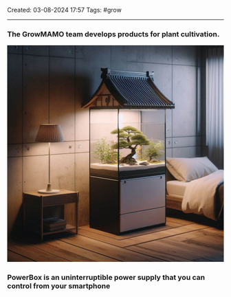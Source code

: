 Created: 03-08-2024 17:57
Tags: #grow
___
### The GrowMAMO team develops products for plant cultivation.

<div>
	<img src="./static/image.png">
</div>

### PowerBox is an uninterruptible power supply that you can control from your smartphone
